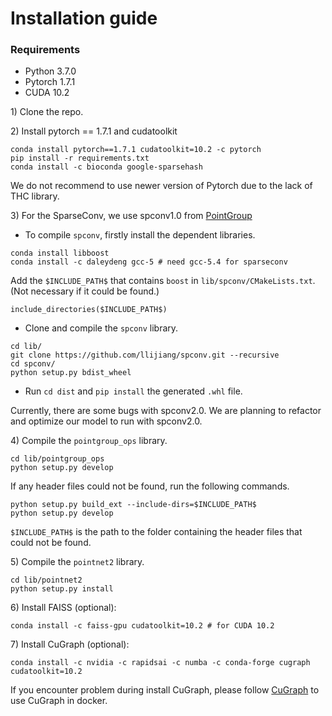 # Installation guide

### Requirements
* Python 3.7.0
* Pytorch 1.7.1
* CUDA 10.2

1\) Clone the repo.

2\) Install pytorch == 1.7.1 and cudatoolkit
```
conda install pytorch==1.7.1 cudatoolkit=10.2 -c pytorch
pip install -r requirements.txt
conda install -c bioconda google-sparsehash 
```

We do not recommend to use newer version of Pytorch due to the lack of THC library. 

3\) For the SparseConv, we use spconv1.0 from [PointGroup](https://github.com/llijiang/spconv/tree/740a5b717fc576b222abc169ae6047ff1e95363f)

* To compile `spconv`, firstly install the dependent libraries. 
```
conda install libboost
conda install -c daleydeng gcc-5 # need gcc-5.4 for sparseconv
```
Add the `$INCLUDE_PATH$` that contains `boost` in `lib/spconv/CMakeLists.txt`. (Not necessary if it could be found.)
```
include_directories($INCLUDE_PATH$)
```

* Clone and compile the `spconv` library.
```
cd lib/
git clone https://github.com/llijiang/spconv.git --recursive
cd spconv/
python setup.py bdist_wheel
```

* Run `cd dist` and `pip install` the generated `.whl` file.

Currently, there are some bugs with spconv2.0. We are planning to refactor and optimize our model to run with spconv2.0.

4\) Compile the `pointgroup_ops` library.
```
cd lib/pointgroup_ops
python setup.py develop
```
If any header files could not be found, run the following commands. 
```
python setup.py build_ext --include-dirs=$INCLUDE_PATH$
python setup.py develop
```
`$INCLUDE_PATH$` is the path to the folder containing the header files that could not be found.

5\) Compile the `pointnet2` library.
```
cd lib/pointnet2
python setup.py install
```

6\) Install FAISS (optional):

```
conda install -c faiss-gpu cudatoolkit=10.2 # for CUDA 10.2
```

7\) Install CuGraph (optional):

```
conda install -c nvidia -c rapidsai -c numba -c conda-forge cugraph cudatoolkit=10.2
```

If you encounter problem during install CuGraph, please follow [CuGraph](https://hub.docker.com/r/rapidsai/rapidsai/) to use CuGraph in docker.
